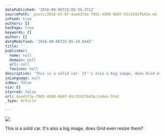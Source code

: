 ```yaml
---
datePublished: '2016-08-06T22:05:35.371Z'
sourcePath: _posts/2016-03-07-4aa43f3e-f081-4500-8b07-91c3342fb42e.md
inFeed: true
authors: []
hasPage: true
keywords: []
author: []
dateModified: '2016-08-06T22:05:34.844Z'
title: ''
publisher:
  name: null
  domain: null
  url: null
  favicon: null
description: 'This is a solid car. It''s also a big image, does Grid even resize them?'
inLanguage: null
inNav: false
via: {}
starred: false
url: 4aa43f3e-f081-4500-8b07-91c3342fb42e/index.html
_type: Article

---
```

![](https://s3-us-west-2.amazonaws.com/the-grid-img/p/814c6689fc8e779eabe7f766d962027213bdb26e.jpg)

This is a solid car. It's also a big image, does Grid even resize them?
